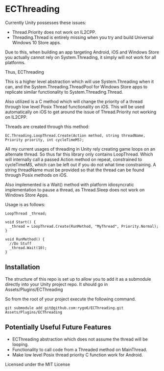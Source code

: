 ECThreading
=========

Currently Unity possesses these issues:
- Thread.Priority does not work on IL2CPP.
- Threading.Thread is entirely missing when you try and build Universal Windows 10 Store apps.

Due to this, when building an app targeting Android, iOS and Windows Store you actually cannot rely on System.Threading, it simply will not work for all platforms.

Thus, ECThreading

This is a higher level abstraction which will use System.Threading when it can, and the System.Threading.ThreadPool for Windows Store apps to replicate similar functionality to System.Threading.Thread.

Also utilized is a C method which will change the priority of a thread through low level Posix Thread functionality on iOS. This will be used automatically on iOS to get around the issue of Thread.Priority not working on IL2CPP.

Threads are created through this method:
```
EC.Threading.LoopThread.Create(Action method, string threadName, Priority priority, int cycleTimeMS);
```

All my current usages of threading in Unity rely creating game loops on an alternate thread. So thus far this library only contains LoopThread. Which will internally call a passed Action method on repeat, constrained to cycleTimeMS, which can be left out if you do not what time constraining. A string threadName must be provided so that the thread can be found through Posix methods on iOS.

Also implemented is a Wait() method with platform idiosyncratic implementation to pause a thread, as Thread.Sleep does not work on Windows Store Apps.

Usage is as follows:
```
LoopThread _thread;

void Start() {
  _thread = LoopThread.Create(RunMethod, "MyThread", Priority.Normal);
}

void RunMethod() {
  //Do Stuff
  _thread.Wait(10);
}
```

## Installation

The structure of this repo is set up to allow you to add it as a submodule directly into your Unity project repo. It should go in Assets/Plugins/ECThreading

So from the root of your project execute the following command.

    git submodule add git@github.com:rygo6/ECThreading.git Assets/Plugins/ECThreading

## Potentially Useful Future Features

- ECThreading abstraction which does not assume the thread will be looping.
- Functionality to call code from a Threaded method on MainThread.
- Make low level Posix thread priority C function work for Android.

Licensed under the MIT License
